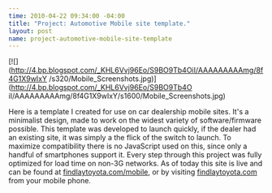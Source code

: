 ```yaml
--- 
time: 2010-04-22 09:34:00 -04:00 
title: "Project: Automotive Mobile site template." 
layout: post 
name: project-automotive-mobile-site-template 
--- 
```


[![](http://4.bp.blogspot.com/_KHL6Vvj96Eo/S9BO9Tb4OiI/AAAAAAAAAmg/8f4G1X9wIxY
/s320/Mobile_Screenshots.jpg)](http://4.bp.blogspot.com/_KHL6Vvj96Eo/S9BO9Tb4O
iI/AAAAAAAAAmg/8f4G1X9wIxY/s1600/Mobile_Screenshots.jpg)

Here is a template I created for use on car dealership mobile sites. It's a
minimalist design, made to work on the widest variety of software/firmware
possible. This template was developed to launch quickly, if the dealer had an
existing site, it was simply a the flick of the switch to launch. To maximize
compatibility there is no JavaScript used on this, since only a handful of
smartphones support it. Every step through this project was fully optimized
for load time on non-3G networks. As of today this site is  live and can be
found at [findlaytoyota.com/mobile](http://findlaytoyota.com/mobile), or by
visiting [findlaytoyota.com](http://findlaytoyota.com/) from your mobile
phone.
